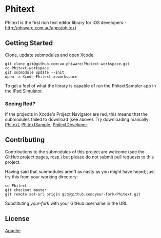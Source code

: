 Phitext
=======

Phitext is the first rich text editor library for iOS developers - http://phiware.com.au/apps/phitext.

Getting Started
---------------

Clone, update submodules and open Xcode.

    git clone git@github.com:au-phiware/Phitext-workspace.git
    cd Phitext-workspace
    git submodule update --init
    open -a Xcode Phitext.xcworkspace

To get a feel of what the library is capable of run the PhitextSampler app in the iPad Simulator.

### Seeing Red?

If the projects in Xcode's Project Navigator are red, this means that the submodules failed to download (see above). Try downloading manually: [Phitext](https://github.com/au-phiware/Phitext), [PhitextSample](https://github.com/au-phiware/PhitextSampler), [PhitextDeveloper](https://github.com/au-phiware/PhitextDeveloper).

Contributing
------------

Contributions to the submodules of this project are welcome (see the GitHub project pages, resp.) but please do not submit pull requests to this project.

Having said that submodules aren't as nasty as you might have heard; just try this from your working directory:

    cd Phitext
    git checkout master
    git remote set-url origin git@github.com:your-fork/Phitext.git

Substituting *your-fork* with your GitHub username in the URL. 

License
-------

[Apache](NOTICE)
